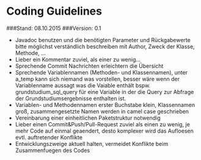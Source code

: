 # Coding Guidelines #
###Stand: 08.10.2015
###Version: 0.1

- Javadoc benutzen und die benötigten Parameter und Rückgabewerte bitte möglichst verständlich beschreiben mit Author, Zweck der Klasse, Methode, ...
- Lieber ein Kommentar zuviel, als einer zu wenig...
- Sprechende Commit Nachrichten erleichtern die Übersicht
- Sprechende Variablennamen (Methoden- und Klassennamen), unter a_temp kann sich niemand was vorstellen, besser wäre wenn der Variablenname aussagt was die Vaiable enthält bspw. grundstudium_sql_query für eine Variable in der die Query zur Abfrage der Grundstudiumsergebnisse enthalten ist.
- Variablen- und Methodennamen erster Buchstabe klein, Klassennamen groß, zusammengesetzte Namen werden in camel case geschrieben 
- Vereinbarung einer einheitlichen Paketstruktur notwendig
- Lieber einen Commit&Push/Pull-Request zuviel als einen zu wenig, je mehr Code auf einmal geaendert, desto komplexer wird das Aufloesen evtl. auftretender Konflikte
- Entwicklungszweige aktuell halten, vermeidet Konflikte beim Zusammenfuegen des Codes
